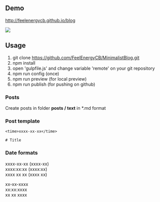 ## Demo

http://feelenergycb.github.io/blog

![](http://dl2.joxi.net/drive/0002/1393/185713/150914/959d3e3d9f.jpg)

## Usage

1. git clone https://github.com/FeelEnergyCB/MinimalistBlog.git
2. npm install
3. open 'gulpfile.js' and change variable 'remote' on your git repository
4. npm run config (once)
5. npm run preview (for local preview)
6. npm run publish (for pushing on github)

### Posts

Create posts in folder **posts / text** in *.md format

### Post template
```
<time>xxxx-xx-xx</time>

# Title

```

### Date formats

xxxx-xx-xx (xxxx-xx)  
xxxx:xx:xx (xxxx:xx)  
xxxx xx xx (xxxx xx)  

xx-xx-xxxx  
xx:xx:xxxx  
xx xx xxxx  